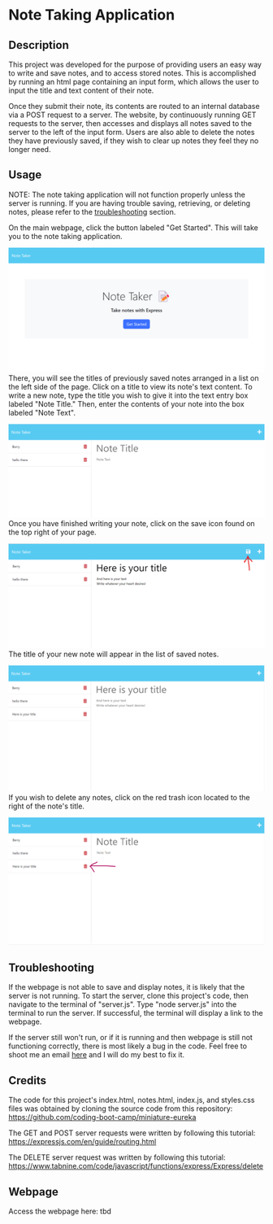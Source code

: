 # Note Taking Application

## Description
This project was developed for the purpose of providing users an easy way to write and save notes, and to access stored notes. This is accomplished by running an html page containing an input form, which allows the user to input the title and text content of their note.

Once they submit their note, its contents are routed to an internal database via a POST request to a server. The website, by continuously running GET requests to the server, then accesses and displays all notes saved to the server to the left of the input form. Users are also able to delete the notes they have previously saved, if they wish to clear up notes they feel they no longer need.

## Usage
NOTE: The note taking application will not function properly unless the server is running. If you are having trouble saving, retrieving, or deleting notes, please refer to the [troubleshooting](#troubleshooting) section.

On the main webpage, click the button labeled "Get Started". This will take you to the note taking application. 

![Landing Page](./site_images/note1.png)
There, you will see the titles of previously saved notes arranged in a list on the left side of the page. Click on a title to view its note's text content. To write a new note, type the title you wish to give it into the text entry box labeled "Note Title." Then, enter the contents of your note into the box labeled "Note Text".

![Note Entry Form](./site_images/note2.png)
Once you have finished writing your note, click on the save icon found on the top right of your page.

![How to Save New Note](./site_images/note4.png)
The title of your new note will appear in the list of saved notes.

![Saved Note](./site_images/note7.png)
If you wish to delete any notes, click on the red trash icon located to the right of the note's title.

![How to Delete Note](./site_images/note6.png)

## Troubleshooting
If the webpage is not able to save and display notes, it is likely that the server is not running. To start the server, clone this project's code, then navigate to the terminal of "server.js". Type "node server.js" into the terminal to run the server. If successful, the terminal will display a link to the webpage. 

If the server still won't run, or if it is running and then webpage is still not functioning correctly, there is most likely a bug in the code. Feel free to shoot me an email [here](mailto:c73bailey@gmail.com) and I will do my best to fix it.

## Credits
The code for this project's index.html, notes.html, index.js, and styles.css files was obtained by cloning the source code from this repository: https://github.com/coding-boot-camp/miniature-eureka

The GET and POST server requests were written by following this tutorial: https://expressjs.com/en/guide/routing.html

The DELETE server request was written by following this tutorial: https://www.tabnine.com/code/javascript/functions/express/Express/delete

## Webpage
Access the webpage here: tbd
